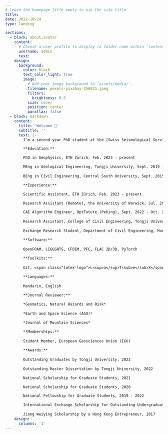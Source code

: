 ```yaml
---
# Leave the homepage title empty to use the site title
title:
date: 2022-10-24
type: landing

sections:
  - block: about.avatar
    content:
      # Choose a user profile to display (a folder name within `content/authors/`)
      username: admin
      text: 
    design:
      background:
        color: black
        text_color_light: true
        image:
          # Add your image background to `assets/media/`.
          filename: pexels-pixabay-356831.jpeg
          filters:
            brightness: 0.5
          size: cover
          position: center
          parallax: false
  - block: markdown
    content:
      title: 'Welcome 👋'
      subtitle: ''
      text: |-
        I'm a second-year PhD student at the [Swiss Seismological Service](http://seismo.ethz.ch/en/home/) and the [Department of Earth Sciences](https://erdw.ethz.ch/en/), [ETH Zürich](https://ethz.ch/de.html). Before joining ETHZ, I earned my Master's degree in Geological Engineering from [Tongji University](https://en.tongji.edu.cn/p/), Shanghai. Previously, I spent four years majoring in Civil Engineering at [Central South University](https://en.wikipedia.org/wiki/Central_South_University) in Changsha, during which I also spent six months at [Monash University](https://www.monash.edu/) (Melbourne) for my Bachelor's thesis. In my PhD project, I am keen on understanding the across-scale behavior of fault slip and earthquake cycles concerning fault-fluid interactions, using efficient numerical schemes. Broadly, my research interests focus on scientific computing, porous media, and granular matter, particularly in their correlation with a plethora of geological hazards.

        **Education:** 

        PhD in Geophysics, ETH Zürich, Feb. 2023 - present

        MEng in Geological Engineering, Tongji University, Sept. 2019 - Mar. 2022 
        
        BEng in Civil Engineering, Central South University, Sept. 2015 - Jun. 2019

        **Experience:** 

        Scientific Assistant, ETH Zürich, Feb. 2023 - present

        Research Assistant (Remote), the University of Warwick, Jul. 2022 - Dec. 2022

        CAE Algorithm Engineer, OptFuture (Peking), Sept. 2022 - Oct. 2022
        
        Research Assistant, College of Civil Engineering, Tongji University, Sept. 2019 - Mar. 2022
        
        Exchange Research Student, Department of Civil Engineering, Monash University, Dec. 2018 - Jun. 2019

        **Software:** 
        
        OpenFOAM, LIGGGHTS, CFDEM, PFC, FLAC 2D/3D, PyTorch
        
        **Toolkits:** 
        
        Git, <span class="latex-logo">L<sup>a</sup>T<sub>e</sub>X</span>, Markdown, SketchUp

        **Languages:** 
        
        Mandarin, English

        **Journal Reviewer:** 
        
        *Geomatics, Natural Hazards and Risk*
        
        *Earth and Space Science (AGU)*

        *Journal of Mountain Sciences*

        **Memberships:** 
        
        Student Member, European Geosciences Union (EGU)
       
        **Awards:** 
        
        Outstanding Graduates by Tongji University, 2022
        
        Outstanding Master Dissertation by Tongji University, 2022

        National Scholarship for Graduate Students, 2021

        National Scholarship for Graduate Students, 2020

        National Fellowship for Graduate Students, 2019 - 2022

        International Exchange Scholarship for Outstanding Undergraduates, 2018
    
        Jiang Weiying Scholarship by a Hong Kong Entrepreneur, 2017
    design:
      columns: '1'
---
```


